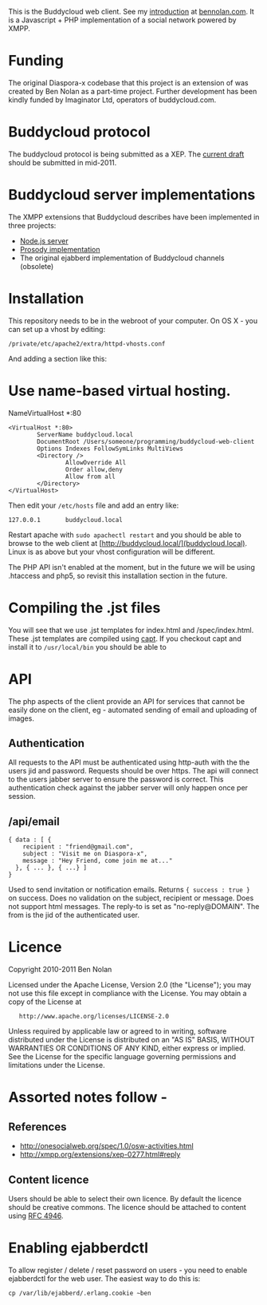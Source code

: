 This is the Buddycloud web client. See my [introduction](http://bennolan.com/2011/04/12/distributed-social-networking.html) at [bennolan.com](http://bennolan.com/). It is a Javascript + PHP implementation of a social network powered by XMPP.

# Funding

The original Diaspora-x codebase that this project is an extension of was created by Ben Nolan as a part-time project. Further development has been kindly funded by Imaginator Ltd, operators of buddycloud.com.

# Buddycloud protocol

The buddycloud protocol is being submitted as a XEP. The [current draft](http://buddycloud.org/wiki/XMPP_XEP) should be submitted in mid-2011.

# Buddycloud server implementations

The XMPP extensions that Buddycloud describes have been implemented in three projects:

* [Node.js server](https://github.com/buddycloud/channel-server)
* [Prosody implementation](http://buddycloud.com/cms/content/buddycloud-channels-built-prosody)
* The original ejabberd implementation of Buddycloud channels (obsolete)

# Installation

This repository needs to be in the webroot of your computer. On OS X - you can set up a vhost by editing:

    /private/etc/apache2/extra/httpd-vhosts.conf
    
And adding a section like this:

# Use name-based virtual hosting.
NameVirtualHost *:80

    <VirtualHost *:80>
            ServerName buddycloud.local
            DocumentRoot /Users/someone/programming/buddycloud-web-client
            Options Indexes FollowSymLinks MultiViews
            <Directory />
                    AllowOverride All
                    Order allow,deny
                    Allow from all
            </Directory>
    </VirtualHost>

Then edit your `/etc/hosts` file and add an entry like:

    127.0.0.1       buddycloud.local
    
Restart apache with `sudo apachectl restart` and you should be able to browse to the web client at [http://buddycloud.local/](buddycloud.local). Linux is as above but your vhost configuration will be different.

The PHP API isn't enabled at the moment, but in the future we will be using .htaccess and php5, so revisit this installation section in the future.

# Compiling the .jst files

You will see that we use .jst templates for index.html and /spec/index.html. These .jst templates are compiled using [capt](https://github.com/bnolan/capt). If you checkout capt and install it to `/usr/local/bin` you should be able to 

# API

The php aspects of the client provide an API for services that cannot be easily done on the client, eg - automated sending of email and uploading of images.

## Authentication

All requests to the API must be authenticated using http-auth with the the users jid and password. Requests should be over https. The api will connect to the users jabber server to ensure the password is correct. This authentication check against the jabber server will only happen once per session.

## /api/email

    { data : [ {
        recipient : "friend@gmail.com",
        subject : "Visit me on Diaspora-x",
        message : "Hey Friend, come join me at..."
      }, { ... }, { ...} ]
    }

Used to send invitation or notification emails. Returns `{ success : true }` on success. Does no validation on the subject, recipient or message. Does not support html messages. The reply-to is set as "no-reply@DOMAIN". The from is the jid of the authenticated user.

# Licence

Copyright 2010-2011 Ben Nolan

   Licensed under the Apache License, Version 2.0 (the "License");
   you may not use this file except in compliance with the License.
   You may obtain a copy of the License at

       http://www.apache.org/licenses/LICENSE-2.0

   Unless required by applicable law or agreed to in writing, software
   distributed under the License is distributed on an "AS IS" BASIS,
   WITHOUT WARRANTIES OR CONDITIONS OF ANY KIND, either express or implied.
   See the License for the specific language governing permissions and
   limitations under the License.

# Assorted notes follow - 

## References

* http://onesocialweb.org/spec/1.0/osw-activities.html
* http://xmpp.org/extensions/xep-0277.html#reply

## Content licence

Users should be able to select their own licence. By default the licence should be creative commons. The licence should be attached to content using [RFC 4946](http://tools.ietf.org/html/rfc4946).

# Enabling ejabberdctl

To allow register / delete / reset password on users - you need to enable ejabberdctl for the web user. The easiest way to do this is:

    cp /var/lib/ejabberd/.erlang.cookie ~ben
    
    